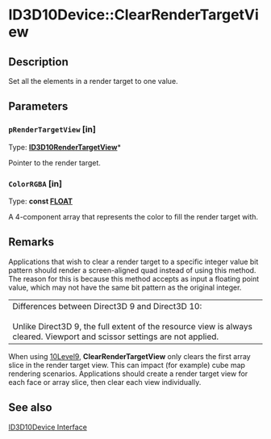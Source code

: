 # ID3D10Device::ClearRenderTargetView

## Description

Set all the elements in a render target to one value.

## Parameters

### `pRenderTargetView` [in]

Type: **[ID3D10RenderTargetView](https://learn.microsoft.com/windows/desktop/api/d3d10/nn-d3d10-id3d10rendertargetview)***

Pointer to the render target.

### `ColorRGBA` [in]

Type: **const [FLOAT](https://learn.microsoft.com/windows/desktop/WinProg/windows-data-types)**

A 4-component array that represents the color to fill the render target with.

## Remarks

Applications that wish to clear a render target to a specific integer value bit pattern should render a screen-aligned quad instead of using this method. The reason for this is because this method accepts as input a floating point value, which may not have the same bit pattern as the original integer.

|  |
| --- |
| Differences between Direct3D 9 and Direct3D 10:<br><br>Unlike Direct3D 9, the full extent of the resource view is always cleared. Viewport and scissor settings are not applied. |

When using [10Level9](https://learn.microsoft.com/windows/desktop/direct3d11/d3d11-graphics-reference-10level9), **ClearRenderTargetView** only clears the first array slice in the render target view. This can impact (for example) cube map rendering scenarios. Applications should create a render target view for each face or array slice, then clear each view individually.

## See also

[ID3D10Device Interface](https://learn.microsoft.com/windows/desktop/api/d3d10/nn-d3d10-id3d10device)